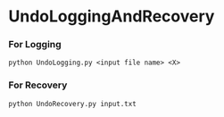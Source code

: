 # UndoLoggingAndRecovery

### For Logging
`python UndoLogging.py <input file name> <X>`

### For Recovery
`python UndoRecovery.py input.txt`